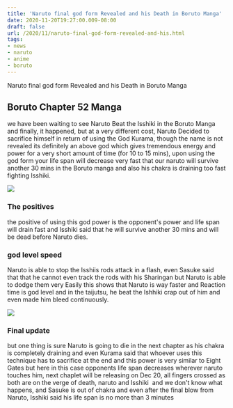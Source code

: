 ```yaml
---
title: 'Naruto final god form Revealed and his Death in Boruto Manga'
date: 2020-11-20T19:27:00.009-08:00
draft: false
url: /2020/11/naruto-final-god-form-revealed-and-his.html
tags: 
- news
- naruto
- anime
- boruto
---
```


Naruto final god form Revealed and his Death in Boruto Manga

Boruto Chapter 52 Manga
-----------------------

we have been waiting to see Naruto Beat the Isshiki in the Boruto Manga and finally, it happened, but at a very different cost, Naruto Decided to sacrifice himself in return of using the God Kurama, though the name is not revealed its definitely an above god which gives tremendous energy and power for a very short amount of time (for 10 to 15 mins), upon using the god form your life span will decrease very fast that our naruto will survive another 30 mins in the Boruto manga and also his chakra is draining too fast fighting Isshiki.

![](https://lh3.googleusercontent.com/lpCvgMF-gcag_NdJ1nPlwB8b7Qgm_nt6dS8IWF1cTCv4Fy9b09G5qG7TbMREAQqrnnfvm7VBQw2YNMXvefFjJRhzLp34aRhrt6PwE54ufF3KvTz_xvp3cQSeDIC3Icf662bYFtZi=s1600-rw)

### The positives

the positive of using this god power is the opponent's power and life span will drain fast and Isshiki said that he will survive another 30 mins and will be dead before Naruto dies.

### god level speed

Naruto is able to stop the Isshiis rods attack in a flash, even Sasuke said that that he cannot even track the rods with his Sharingan but Naruto is able to dodge them very Easily this shows that Naruto is way faster and Reaction time is god level and in the taijutsu, he beat the Ishhiki crap out of him and even made him bleed continuously.

![](https://lh3.googleusercontent.com/9ZHnqemxdek1fdyvI_cLjgct5V2rcg1mCXaFnDvQjZdDVYoWbEsOUw6mpBG67w6rnG0geYq48aK4jz_1o1KQt4j9JFOF9mo-5LlS6QjSsYxfeyu_9rC891k2G4PJ3GM4lp_xT_56=s1600-rw)

### Final update

but one thing is sure Naruto is going to die in the next chapter as his chakra is completely draining and even Kurama said that whoever uses this technique has to sacrifice at the end and this power is very similar to Eight Gates but here in this case opponents life span decreases wherever naruto touches him, next chaplet will be releasing on Dec 20, all fingers crossed as both are on the verge of death, naruto and Isshiki  and we don't know what happens, and Sasuke is out of chakra and even after the final blow from Naruto, Isshiki said his life span is no more than 3 minutes